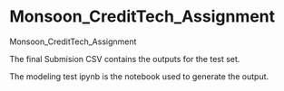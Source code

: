 # Monsoon_CreditTech_Assignment
Monsoon_CreditTech_Assignment

The final Submision CSV contains the outputs for the test set.

The modeling test ipynb is the notebook used to generate the output.
